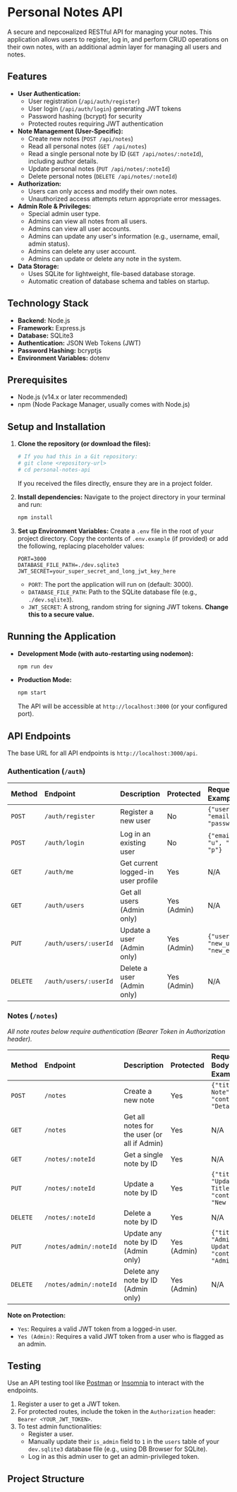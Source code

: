 # Personal Notes API

A secure and персонаlized RESTful API for managing your notes. This application allows users to register, log in, and perform CRUD operations on their own notes, with an additional admin layer for managing all users and notes.

## Features

- **User Authentication:**
  - User registration (`/api/auth/register`)
  - User login (`/api/auth/login`) generating JWT tokens
  - Password hashing (bcrypt) for security
  - Protected routes requiring JWT authentication
- **Note Management (User-Specific):**
  - Create new notes (`POST /api/notes`)
  - Read all personal notes (`GET /api/notes`)
  - Read a single personal note by ID (`GET /api/notes/:noteId`), including author details.
  - Update personal notes (`PUT /api/notes/:noteId`)
  - Delete personal notes (`DELETE /api/notes/:noteId`)
- **Authorization:**
  - Users can only access and modify their own notes.
  - Unauthorized access attempts return appropriate error messages.
- **Admin Role & Privileges:**
  - Special admin user type.
  - Admins can view all notes from all users.
  - Admins can view all user accounts.
  - Admins can update any user's information (e.g., username, email, admin status).
  - Admins can delete any user account.
  - Admins can update or delete any note in the system.
- **Data Storage:**
  - Uses SQLite for lightweight, file-based database storage.
  - Automatic creation of database schema and tables on startup.

## Technology Stack

- **Backend:** Node.js
- **Framework:** Express.js
- **Database:** SQLite3
- **Authentication:** JSON Web Tokens (JWT)
- **Password Hashing:** bcryptjs
- **Environment Variables:** dotenv

## Prerequisites

- Node.js (v14.x or later recommended)
- npm (Node Package Manager, usually comes with Node.js)

## Setup and Installation

1.  **Clone the repository (or download the files):**

    ```bash
    # If you had this in a Git repository:
    # git clone <repository-url>
    # cd personal-notes-api
    ```

    If you received the files directly, ensure they are in a project folder.

2.  **Install dependencies:**
    Navigate to the project directory in your terminal and run:

    ```bash
    npm install
    ```

3.  **Set up Environment Variables:**
    Create a `.env` file in the root of your project directory. Copy the contents of `.env.example` (if provided) or add the following, replacing placeholder values:
    ```env
    PORT=3000
    DATABASE_FILE_PATH=./dev.sqlite3
    JWT_SECRET=your_super_secret_and_long_jwt_key_here
    ```
    - `PORT`: The port the application will run on (default: 3000).
    - `DATABASE_FILE_PATH`: Path to the SQLite database file (e.g., `./dev.sqlite3`).
    - `JWT_SECRET`: A strong, random string for signing JWT tokens. **Change this to a secure value.**

## Running the Application

- **Development Mode (with auto-restarting using nodemon):**
  ```bash
  npm run dev
  ```
- **Production Mode:**
  ```bash
  npm start
  ```
  The API will be accessible at `http://localhost:3000` (or your configured port).

## API Endpoints

The base URL for all API endpoints is `http://localhost:3000/api`.

### Authentication (`/auth`)

| Method   | Endpoint              | Description                        | Protected   | Request Body Example                                    |
| :------- | :-------------------- | :--------------------------------- | :---------- | :------------------------------------------------------ |
| `POST`   | `/auth/register`      | Register a new user                | No          | `{"username": "u", "email": "e@e.co", "password": "p"}` |
| `POST`   | `/auth/login`         | Log in an existing user            | No          | `{"emailOrUsername": "u", "password": "p"}`             |
| `GET`    | `/auth/me`            | Get current logged-in user profile | Yes         | N/A                                                     |
| `GET`    | `/auth/users`         | Get all users (Admin only)         | Yes (Admin) | N/A                                                     |
| `PUT`    | `/auth/users/:userId` | Update a user (Admin only)         | Yes (Admin) | `{"username": "new_u", "email": "new_e@e.co"}`          |
| `DELETE` | `/auth/users/:userId` | Delete a user (Admin only)         | Yes (Admin) | N/A                                                     |

### Notes (`/notes`)

_All note routes below require authentication (Bearer Token in Authorization header)._

| Method   | Endpoint               | Description                                  | Protected   | Request Body Example                                 |
| :------- | :--------------------- | :------------------------------------------- | :---------- | :--------------------------------------------------- |
| `POST`   | `/notes`               | Create a new note                            | Yes         | `{"title": "My Note", "content": "Details..."}`      |
| `GET`    | `/notes`               | Get all notes for the user (or all if Admin) | Yes         | N/A                                                  |
| `GET`    | `/notes/:noteId`       | Get a single note by ID                      | Yes         | N/A                                                  |
| `PUT`    | `/notes/:noteId`       | Update a note by ID                          | Yes         | `{"title": "Updated Title", "content": "New text"}`  |
| `DELETE` | `/notes/:noteId`       | Delete a note by ID                          | Yes         | N/A                                                  |
| `PUT`    | `/notes/admin/:noteId` | Update any note by ID (Admin only)           | Yes (Admin) | `{"title": "Admin Update", "content": "Admin text"}` |
| `DELETE` | `/notes/admin/:noteId` | Delete any note by ID (Admin only)           | Yes (Admin) | N/A                                                  |

**Note on Protection:**

- `Yes`: Requires a valid JWT token from a logged-in user.
- `Yes (Admin)`: Requires a valid JWT token from a user who is flagged as an admin.

## Testing

Use an API testing tool like [Postman](https://www.postman.com/) or [Insomnia](https://insomnia.rest/) to interact with the endpoints.

1.  Register a user to get a JWT token.
2.  For protected routes, include the token in the `Authorization` header: `Bearer <YOUR_JWT_TOKEN>`.
3.  To test admin functionalities:
    - Register a user.
    - Manually update their `is_admin` field to `1` in the `users` table of your `dev.sqlite3` database file (e.g., using DB Browser for SQLite).
    - Log in as this admin user to get an admin-privileged token.

## Project Structure
